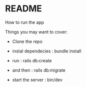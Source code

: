 # README

How to run the app

Things you may want to cover:

* Clone the repo

* instal dependecies : bundle install

* run : rails db:create

* and then : rails db:migrate

* start the server : bin/dev


